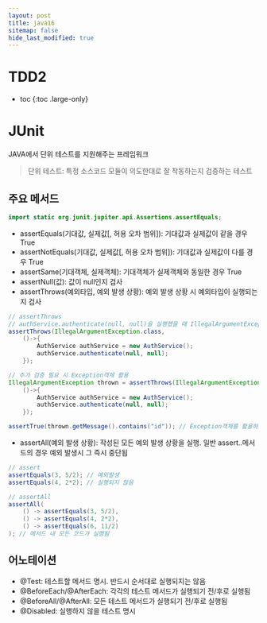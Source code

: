 ```yaml
---
layout: post
title: java16
sitemap: false
hide_last_modified: true
---
```

# TDD2

* toc
{:toc .large-only}

# JUnit

JAVA에서 단위 테스트를 지원해주는 프레임워크

> 단위 테스트: 특정 소스코드 모듈이 의도한대로 잘 작동하는지 검증하는 테스트

## 주요 메서드

```java
import static org.junit.jupiter.api.Assertions.assertEquals;
```

- assertEquals(기대값, 실제값[, 허용 오차 범위]): 기대값과 실제값이 같을 경우 True
- assertNotEquals(기대값, 실제값[, 허용 오차 범위]): 기대값과 실제값이 다를 경우 True
- assertSame(기대객체, 실제객체): 기대객체가 실제객체와 동일한 경우 True
- assertNull(값): 값이 null인지 검사
- assertThrows(예외타입, 예외 발생 상황): 예외 발생 상황 시 예외타입이 실행되는지 검사

```java
// assertThrows
// authService.authenticate(null, null)을 실행했을 때 IllegalArgumentException.class가 발생하는지 검사
assertThrows(IllegalArgumentException.class,
    ()->{
        AuthService authService = new AuthService();
        authService.authenticate(null, null);
    });

// 추가 검증 필요 시 Exception객체 활용
IllegalArgumentException thrown = assertThrows(IllegalArgumentException.class,
    ()->{
        AuthService authService = new AuthService();
        authService.authenticate(null, null);
    });

assertTrue(thrown.getMessage().contains("id")); // Exception객체를 활용하여 추가로 검증 진행
```

- assertAll(예외 발생 상황): 작성된 모든 예외 발생 상황을 실행. 일반 assert..메서드의 경우 예외 발생시 그 즉시 중단됨

```java
// assert
assertEquals(3, 5/2); // 예외발생
assertEquals(4, 2*2); // 실행되지 않음

// assertAll
assertAll(
    () -> assertEquals(3, 5/2), 
    () -> assertEquals(4, 2*2),
    () -> assertEquals(6, 11/2)
); // 메서드 내 모든 코드가 실행됨
```

## 어노테이션

- @Test: 테스트할 메서드 명시. 반드시 순서대로 실행되지는 않음
- @BeforeEach/@AfterEach: 각각의 테스트 메서드가 실행되기 전/후로 실행됨
- @BeforeAll/@AfterAll: 모든 테스트 메서드가 실행되기 전/후로 실행됨
- @Disabled: 실행하지 않을 테스트 명시